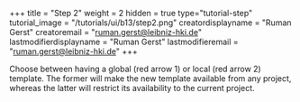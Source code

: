 +++
title = "Step 2"
weight = 2
hidden = true
type="tutorial-step"
tutorial_image = "/tutorials/ui/b13/step2.png"
creatordisplayname = "Ruman Gerst"
creatoremail = "ruman.gerst@leibniz-hki.de"
lastmodifierdisplayname = "Ruman Gerst"
lastmodifieremail = "ruman.gerst@leibniz-hki.de"
+++

Choose between having a global (red arrow 1) or local (red arrow 2) template. The former will make the new template available from any project, whereas the latter will restrict its availability to the current project. 